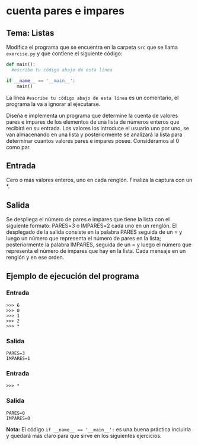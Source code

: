 # cuenta pares e impares
## Tema: Listas

Modifica el programa que se encuentra en la carpeta `src` que se llama `exercise.py` y que contiene el siguiente código:

```python
def main():
  #escribe tu código abajo de esta línea

if __name__ == '__main__':
    main()
```

La línea `#escribe tu código abajo de esta línea` es un comentario, el programa la va a ignorar al ejecutarse.

Diseña e implementa un programa que determine la cuenta de valores pares e impares de los elementos de una lista de números enteros que recibirá en su entrada. Los valores los introduce el usuario uno por uno, se van almacenando en una lista y posteriormente se analizará la lista para determinar cuantos valores pares e impares posee. Consideramos al 0 como par.

## Entrada
Cero o más valores enteros, uno en cada renglón. Finaliza la captura con un *.

## Salida
Se despliega el número de pares e impares que tiene la lista con el siguiente formato: 
PARES=3 o IMPARES=2 cada uno en un renglón. 
El desplegado de la salida consiste en la palabra PARES seguida de un = y luego un número que representa el número de pares en la lista; posteriormente la palabra IMPARES, seguida de un = y luego el número que representa el número de impares que hay en la lista. Cada mensaje en un renglón y en ese orden.

## Ejemplo de ejecución del programa
### Entrada
```
>>> 6
>>> 0
>>> 1
>>> 2
>>> *
```
### Salida
```
PARES=3
IMPARES=1
```
### Entrada
```
>>> *
```
### Salida
```
PARES=0
IMPARES=0
````


**Nota:** El código `if __name__ == '__main__':` es una buena práctica incluirla y quedará más claro para que sirve en los siguientes ejercicios.